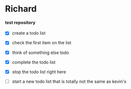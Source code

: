 # Richard 

#### test repository 

- [x] create a todo list 
- [x] check the first item on the list 
- [x] think of something else todo
- [x] complete the todo list
- [x] stop the todo list right here 



- [ ] start a new todo list that is totally not the same as kevin's 

